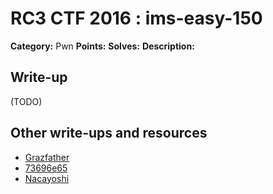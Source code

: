 # RC3 CTF 2016 : ims-easy-150

**Category:** Pwn
**Points:**
**Solves:**
**Description:**



## Write-up

(TODO)

## Other write-ups and resources

* [Grazfather](https://gist.github.com/Grazfather/837adfa13af213c17029519d0953825c)
* [73696e65](https://github.com/73696e65/ctf-notes/blob/master/2016-ctf.rc3.club/pwn-150-ims_easy.py)
* [Nacayoshi](https://nacayoshi00.wordpress.com/2016/11/22/rc3-ctf-2016/)
